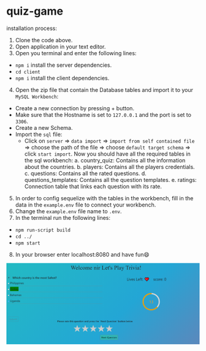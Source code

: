 # quiz-game

installation process:

1. Clone the code above.
2. Open application in your text editor.
3. Open you terminal and enter the following lines:
- `npm i` install the server dependencies. 
- `cd client` 
- `npm i` install the client dependencies.

4. Open the zip file that contain the Database tables and import it to your `MySQL Workbench`:
 - Create a new connection by pressing + button.
 - Make sure that the Hostname is set to `127.0.0.1` and the port is set to `3306`.
 - Create a new Schema.
 - Import the `sql` file:
    - Click on `server` => `data import` => `import from self contained file` => choose the path of the file => choose `default target schema` => click `start import`.
Now you should have all the required tables in the sql workbench:
a. country_quiz: Contains all the information about the countries.
b. players: Contains all the players credentials.
c. questions: Contains all the rated questions.
d. questions_templates: Contains all the question templates.
e. ratings: Connection table that links each question with its rate.
    
5. In order to config sequelize with the tables in the workbench, fill in the data in the `example.env` file to connect your workbench.
6. Change the `example.env` file name to `.env`.
7. In the terminal run the following lines:
 - `npm run-script build`
 - `cd ../`
 - `npm start`
 
8. In your browser enter localhost:8080 and have fun😄

<img src="./trivia.jpg" />
